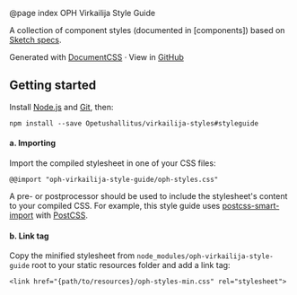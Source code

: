 @page index OPH Virkailija Style Guide

A collection of component styles (documented in [components]) based on 
[Sketch specs](https://opetushallitus.github.io/virkailija-styles/).

Generated with [DocumentCSS](http://documentcss.com/)
&middot; View in [GitHub](https://github.com/Opetushallitus/virkailija-styles/tree/styleguide)

## Getting started

Install [Node.js](https://nodejs.org) and [Git](https://git-scm.com), then: 

```
npm install --save Opetushallitus/virkailija-styles#styleguide
```

#### a. Importing

Import the compiled stylesheet in one of your CSS files: 
 
```
@@import "oph-virkailija-style-guide/oph-styles.css"
```

A pre- or postprocessor should be used to include the stylesheet's content to your compiled CSS.
For example, this style guide uses 
[postcss-smart-import](https://www.npmjs.com/package/postcss-smart-import) 
with [PostCSS](http://postcss.org).
 
#### b. Link tag

Copy the minified stylesheet from `node_modules/oph-virkailija-style-guide` root to your static resources folder and 
add a link tag:

```
<link href="{path/to/resources}/oph-styles-min.css" rel="stylesheet">
```
